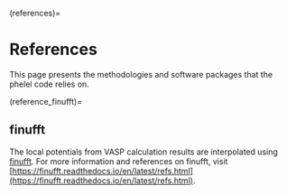 (references)=
# References

This page presents the methodologies and software packages that the phelel code relies on.

(reference_finufft)=
## finufft

The local potentials from VASP calculation results are interpolated using
[finufft](https://finufft.readthedocs.io/). For more information and references
on finufft, visit
[https://finufft.readthedocs.io/en/latest/refs.html](https://finufft.readthedocs.io/en/latest/refs.html).
